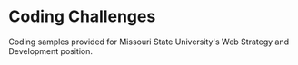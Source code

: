 # Coding Challenges
Coding samples provided for Missouri State University's Web Strategy and Development position.
